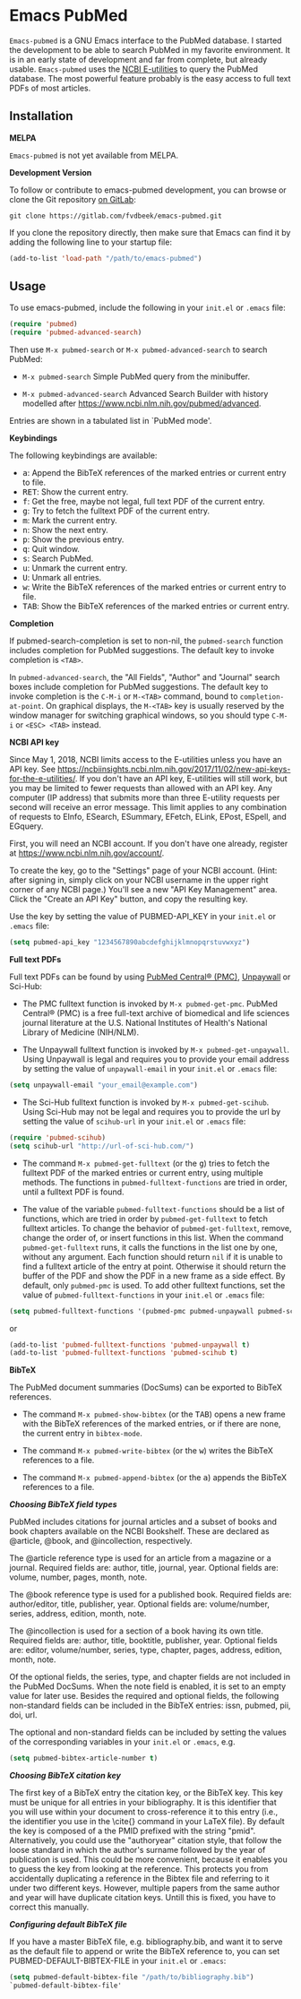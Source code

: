 # Emacs PubMed

`Emacs-pubmed` is a GNU Emacs interface to the PubMed database. I started the
development to be able to search PubMed in my favorite environment. It is in an
early state of development and far from complete, but already usable.
`Emacs-pubmed` uses the [NCBI
E-utilities](https://www.ncbi.nlm.nih.gov/books/NBK25500/) to query the PubMed
database. The most powerful feature probably is the easy access to full text
PDFs of most articles.

## Installation

**MELPA**

`Emacs-pubmed` is not yet available from MELPA.

**Development Version**

To follow or contribute to emacs-pubmed development, you can browse or clone the
Git repository [on GitLab](https://gitlab.com/fvdbeek/emacs-pubmed):

```
git clone https://gitlab.com/fvdbeek/emacs-pubmed.git
```

If you clone the repository directly, then make sure that Emacs can find it by
adding the following line to your startup file:

```lisp
(add-to-list 'load-path "/path/to/emacs-pubmed")
```

## Usage

To use emacs-pubmed, include the following in your `init.el` or `.emacs` file:

```lisp
(require 'pubmed)
(require 'pubmed-advanced-search)
```

Then use `M-x pubmed-search` or `M-x pubmed-advanced-search` to search PubMed:

- `M-x pubmed-search` Simple PubMed query from the minibuffer.

- `M-x pubmed-advanced-search` Advanced Search Builder with history modelled
after <https://www.ncbi.nlm.nih.gov/pubmed/advanced>.

Entries are shown in a tabulated list in `PubMed mode'.

**Keybindings**

The following keybindings are available:

- <kbd>a</kbd>: Append the BibTeX references of the marked entries or current entry to file.
- <kbd>RET</kbd>: Show the current entry.
- <kbd>f</kbd>: Get the free, maybe not legal, full text PDF of the current
  entry.
- <kbd>g</kbd>: Try to fetch the fulltext PDF of the current entry.
- <kbd>m</kbd>: Mark the current entry.
- <kbd>n</kbd>: Show the next entry.
- <kbd>p</kbd>: Show the previous entry.
- <kbd>q</kbd>: Quit window.
- <kbd>s</kbd>: Search PubMed.
- <kbd>u</kbd>: Unmark the current entry.
- <kbd>U</kbd>: Unmark all entries.
- <kbd>w</kbd>: Write the BibTeX references of the marked entries or current entry to file.
- <kbd>TAB</kbd>: Show the BibTeX references of the marked entries or current entry.

**Completion**

If pubmed-search-completion is set to non-nil, the `pubmed-search` function
includes completion for PubMed suggestions. The default key to invoke completion
is `<TAB>`.

In `pubmed-advanced-search`, the "All Fields", "Author" and "Journal" search
boxes include completion for PubMed suggestions. The default key to invoke
completion is the `C-M-i` or `M-<TAB>` command, bound to `completion-at-point`.
On graphical displays, the `M-<TAB>` key is usually reserved by the window
manager for switching graphical windows, so you should type `C-M-i` or `<ESC>
<TAB>` instead.


**NCBI API key**

Since May 1, 2018, NCBI limits access to the E-utilities unless you have an API
key. See
<https://ncbiinsights.ncbi.nlm.nih.gov/2017/11/02/new-api-keys-for-the-e-utilities/>.
If you don't have an API key, E-utilities will still work, but you may be
limited to fewer requests than allowed with an API key. Any computer (IP
address) that submits more than three E-utility requests per second will receive
an error message. This limit applies to any combination of requests to EInfo,
ESearch, ESummary, EFetch, ELink, EPost, ESpell, and EGquery.

First, you will need an NCBI account. If you don't have one already, register at
<https://www.ncbi.nlm.nih.gov/account/>.

To create the key, go to the "Settings" page of your NCBI account. (Hint: after
signing in, simply click on your NCBI username in the upper right corner of any
NCBI page.) You'll see a new "API Key Management" area. Click the "Create an API
Key" button, and copy the resulting key.

Use the key by setting the value of PUBMED-API_KEY in your `init.el` or `.emacs`
file:

```lisp
(setq pubmed-api_key "1234567890abcdefghijklmnopqrstuvwxyz")
```

**Full text PDFs**

Full text PDFs can be found by using [PubMed Central®
(PMC)](https://www.ncbi.nlm.nih.gov/pmc/),
[Unpaywall](https://unpaywall.org/products/api) or Sci-Hub:

- The PMC fulltext function is invoked by `M-x pubmed-get-pmc`. PubMed
  Central® (PMC) is a free full-text archive of biomedical and life
  sciences journal literature at the U.S. National Institutes of
  Health's National Library of Medicine (NIH/NLM).

- The Unpaywall fulltext function is invoked by `M-x
  pubmed-get-unpaywall`. Using Unpaywall is legal and requires you to
  provide your email address by setting the value of `unpaywall-email`
  in your `init.el` or `.emacs` file:

```lisp
(setq unpaywall-email "your_email@example.com")
```

- The Sci-Hub fulltext function is invoked by `M-x pubmed-get-scihub`.
Using Sci-Hub may not be legal and requires you to provide the url by
setting the value of `scihub-url` in your `init.el` or `.emacs` file:

```lisp
(require 'pubmed-scihub)
(setq scihub-url "http://url-of-sci-hub.com/")
```

- The command `M-x pubmed-get-fulltext` (or the <kbd>g</kbd>) tries to
  fetch the fulltext PDF of the marked entries or current entry, using
  multiple methods. The functions in `pubmed-fulltext-functions` are
  tried in order, until a fulltext PDF is found.

- The value of the variable `pubmed-fulltext-functions` should be a
  list of functions, which are tried in order by `pubmed-get-fulltext`
  to fetch fulltext articles. To change the behavior of
  `pubmed-get-fulltext`, remove, change the order of, or insert
  functions in this list. When the command `pubmed-get-fulltext` runs,
  it calls the functions in the list one by one, without any argument.
  Each function should return `nil` if it is unable to find a fulltext
  article of the entry at point. Otherwise it should return the buffer
  of the PDF and show the PDF in a new frame as a side effect. By
  default, only `pubmed-pmc` is used. To add other fulltext
  functions, set the value of `pubmed-fulltext-functions` in your
  `init.el` or `.emacs` file:

```lisp
(setq pubmed-fulltext-functions '(pubmed-pmc pubmed-unpaywall pubmed-scihub))
```

or

```lisp
(add-to-list 'pubmed-fulltext-functions 'pubmed-unpaywall t)
(add-to-list 'pubmed-fulltext-functions 'pubmed-scihub t)
```

**BibTeX**

The PubMed document summaries (DocSums) can be exported to BibTeX
references.

- The command `M-x pubmed-show-bibtex` (or the <kbd>TAB</kbd>) opens a
  new frame with the BibTeX references of the marked entries, or if
  there are none, the current entry in `bibtex-mode`.

- The command `M-x pubmed-write-bibtex` (or the <kbd>w</kbd>) writes
  the BibTeX references to a file.

- The command `M-x pubmed-append-bibtex` (or the <kbd>a</kbd>) appends
  the BibTeX references to a file.

***Choosing BibTeX field types***

PubMed includes citations for journal articles and a subset
of books and book chapters available on the NCBI Bookshelf. These are
declared as @article, @book, and @incollection, respectively.

The @article reference type is used for an article from a magazine or
a journal. Required fields are: author, title, journal, year. Optional
fields are: volume, number, pages, month, note.

The @book reference type is used for a published book. Required fields
are: author/editor, title, publisher, year. Optional fields are:
volume/number, series, address, edition, month, note.

The @incollection is used for a section of a book having its own
title. Required fields are: author, title, booktitle, publisher, year.
Optional fields are: editor, volume/number, series, type, chapter,
pages, address, edition, month, note.

Of the optional fields, the series, type, and chapter fields are not
included in the PubMed DocSums. When the note field is enabled, it is
set to an empty value for later use. Besides the required and optional
fields, the following non-standard fields can be included in the
BibTeX entries: issn, pubmed, pii, doi, url.

The optional and non-standard fields can be included by setting the
values of the corresponding variables in your `init.el` or `.emacs`, e.g.

```lisp
(setq pubmed-bibtex-article-number t)
```

***Choosing BibTeX citation key***

The first key of a BibTeX entry the citation key, or the BibTeX key.
This key must be unique for all entries in your bibliography. It is
this identifier that you will use within your document to
cross-reference it to this entry (i.e., the identifier you use in the
\cite{} command in your LaTeX file). By default the key is composed of
a the PMID prefixed with the string "pmid". Alternatively, you could
use the "authoryear" citation style, that follow the loose standard in
which the author's surname followed by the year of publication is
used. This could be more convenient, because it enables you to guess
the key from looking at the reference. This protects you from
accidentally duplicating a reference in the Bibtex file and referring
to it under two different keys. However, multiple papers from the same
author and year will have duplicate citation keys. Untill this is
fixed, you have to correct this manually.

***Configuring default BibTeX file***

If you have a master BibTeX file, e.g. bibliography.bib, and want it
to serve as the default file to append or write the BibTeX reference
to, you can set PUBMED-DEFAULT-BIBTEX-FILE in your `init.el` or `.emacs`:

```lisp
(setq pubmed-default-bibtex-file "/path/to/bibliography.bib")
`pubmed-default-bibtex-file'
```
